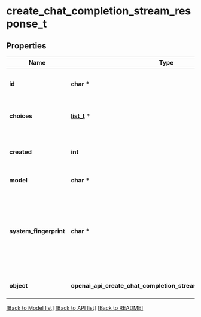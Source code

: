 # create_chat_completion_stream_response_t

## Properties
Name | Type | Description | Notes
------------ | ------------- | ------------- | -------------
**id** | **char \*** | A unique identifier for the chat completion. Each chunk has the same ID. | 
**choices** | [**list_t**](create_chat_completion_stream_response_choices_inner.md) \* | A list of chat completion choices. Can be more than one if &#x60;n&#x60; is greater than 1. | 
**created** | **int** | The Unix timestamp (in seconds) of when the chat completion was created. Each chunk has the same timestamp. | 
**model** | **char \*** | The model to generate the completion. | 
**system_fingerprint** | **char \*** | This fingerprint represents the backend configuration that the model runs with. Can be used in conjunction with the &#x60;seed&#x60; request parameter to understand when backend changes have been made that might impact determinism.  | [optional] 
**object** | **openai_api_create_chat_completion_stream_response_OBJECT_e** | The object type, which is always &#x60;chat.completion.chunk&#x60;. | 

[[Back to Model list]](../README.md#documentation-for-models) [[Back to API list]](../README.md#documentation-for-api-endpoints) [[Back to README]](../README.md)


